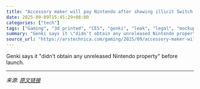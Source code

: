 ```yaml
---
title: "Accessory maker will pay Nintendo after showing illicit Switch 2 mockups at CES"
date: 2025-09-09T15:45:29+08:00
categories: ["tech"]
tags: ["Gaming", "3d printed", "CES", "genki", "leak", "legal", "mockup", "Nintendo", "switch 2"]
summary: "Genki says it \"didn't obtain any unreleased Nintendo property\" before launch."
source_url: "https://arstechnica.com/gaming/2025/09/accessory-maker-will-pay-nintendo-after-showing-illicit-switch-2-mockups-at-ces/"
---
```


Genki says it "didn't obtain any unreleased Nintendo property" before launch.

---

*来源: [原文链接](https://arstechnica.com/gaming/2025/09/accessory-maker-will-pay-nintendo-after-showing-illicit-switch-2-mockups-at-ces/)*
